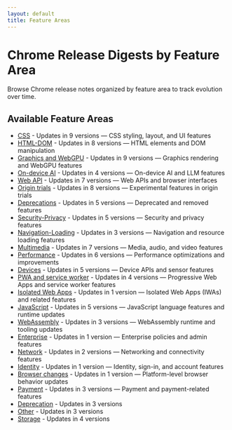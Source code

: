 ```yaml
---
layout: default
title: Feature Areas
---
```


# Chrome Release Digests by Feature Area

Browse Chrome release notes organized by feature area to track evolution over time.

## Available Feature Areas

- [CSS](./css/index.html) - Updates in 9 versions — CSS styling, layout, and UI features
- [HTML-DOM](./html-dom/index.html) - Updates in 8 versions — HTML elements and DOM manipulation
- [Graphics and WebGPU](./graphics-webgpu/index.html) - Updates in 9 versions — Graphics rendering and WebGPU features
- [On-device AI](./on-device-ai/index.html) - Updates in 4 versions — On-device AI and LLM features
- [Web API](./webapi/index.html) - Updates in 7 versions — Web APIs and browser interfaces
- [Origin trials](./origin-trials/index.html) - Updates in 8 versions — Experimental features in origin trials
- [Deprecations](./deprecations/index.html) - Updates in 5 versions — Deprecated and removed features
- [Security-Privacy](./security-privacy/index.html) - Updates in 5 versions — Security and privacy features
- [Navigation-Loading](./navigation-loading/index.html) - Updates in 3 versions — Navigation and resource loading features
- [Multimedia](./multimedia/index.html) - Updates in 7 versions — Media, audio, and video features
- [Performance](./performance/index.html) - Updates in 6 versions — Performance optimizations and improvements
- [Devices](./devices/index.html) - Updates in 5 versions — Device APIs and sensor features
- [PWA and service worker](./pwa-service-worker/index.html) - Updates in 4 versions — Progressive Web Apps and service worker features
- [Isolated Web Apps](./isolated-web-apps/index.html) - Updates in 1 version — Isolated Web Apps (IWAs) and related features
- [JavaScript](./javascript/index.html) - Updates in 5 versions — JavaScript language features and runtime updates
- [WebAssembly](./webassembly/index.html) - Updates in 3 versions — WebAssembly runtime and tooling updates
- [Enterprise](./enterprise/index.html) - Updates in 1 version — Enterprise policies and admin features
- [Network](./network/index.html) - Updates in 2 versions — Networking and connectivity features
- [Identity](./identity/index.html) - Updates in 1 version — Identity, sign-in, and account features
- [Browser changes](./browser-changes/index.html) - Updates in 1 version — Platform-level browser behavior updates
- [Payment](./payment/index.html) - Updates in 3 versions — Payment and payment-related features
- [Deprecation](./deprecation/index.html) - Updates in 3 versions
- [Other](./other/index.html) - Updates in 3 versions
- [Storage](./storage/index.html) - Updates in 4 versions
